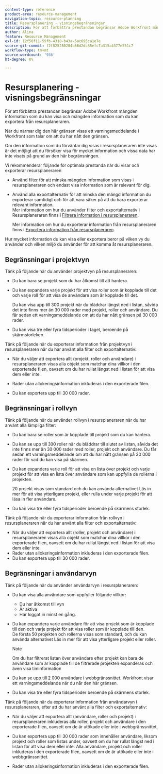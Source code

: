 ```yaml
---
content-type: reference
product-area: resource-management
navigation-topic: resource-planning
title: Resursplanering - visningsbegränsningar
description: För att förbättra prestandan begränsar Adobe Workfront mängden information som du kan visa och mängden information som du kan exportera från resursplaneraren.
author: Alina
feature: Resource Management
exl-id: 12f56f11-59fb-4318-b43a-5ac695ca1e7e
source-git-commit: f2f825280204b56d2dc85efc7a315a4377e551c7
workflow-type: tm+mt
source-wordcount: '936'
ht-degree: 0%

---
```


# Resursplanering - visningsbegränsningar

För att förbättra prestandan begränsar Adobe Workfront mängden information som du kan visa och mängden information som du kan exportera från resursplaneraren.

När du närmar dig den här gränsen visas ett varningsmeddelande i Workfront som talar om att du har nått den gränsen.

Om den information som du förväntar dig visas i resursplaneraren inte visas är det möjligt att du försöker visa för mycket information och vissa data har inte visats på grund av den här begränsningen.

Vi rekommenderar följande för optimala prestanda när du visar och exporterar resursplaneraren:

* Använd filter för att minska mängden information som visas i resursplaneraren och endast visa information som är relevant för dig.
* Använd alla exportalternativ för att minska den mängd information du exporterar samtidigt och för att vara säker på att du bara exporterar relevant information.\
   Mer information om hur du använder filter och exportalternativ i Resursplaneraren finns i [Filtrera information i resursplaneraren](../../resource-mgmt/resource-planning/filter-resource-planner.md).

   Mer information om hur du exporterar information från resursplaneraren finns i [Exportera information från resursplaneraren](../../resource-mgmt/resource-planning/export-resource-planner.md).

Hur mycket information du kan visa eller exportera beror på vilken vy du använder och vilken miljö du använder för att komma åt resursplaneraren.

## Begränsningar i projektvyn

Tänk på följande när du använder projektvyn på resursplaneraren:

* Du kan bara se projekt som du har åtkomst till att hantera.
* Du kan expandera varje projekt för att visa roller som är kopplade till det och varje roll för att visa de användare som är kopplade till det.

   Du kan visa upp till 300 projekt när du bläddrar längst ned i listan, såvida det inte finns mer än 30 000 rader med projekt, roller och användare. Du får sedan ett varningsmeddelande om att du har nått gränsen på 30 000 rader.

* Du kan visa tre eller fyra tidsperioder i taget, beroende på skärmstorleken.

Tänk på följande när du exporterar information från projektvyn i resursplaneraren när du har använt alla filter och exportalternativ:

* När du väljer att exportera allt (projekt, roller och användare) i resursplaneraren visas alla objekt som matchar dina villkor i den exporterade filen, oavsett om du har rullat längst ned i listan för att visa dem eller inte.
* Rader utan allokeringsinformation inkluderas i den exporterade filen.

* Du kan exportera upp till 30 000 rader.

## Begränsningar i rollvyn

Tänk på följande när du använder rollvyn i resursplaneraren när du har använt alla lämpliga filter:

* Du kan bara se roller som är kopplade till projekt som du kan hantera.

* Du kan se upp till 300 roller när du bläddrar till slutet av listan, såvida det inte finns mer än 30 000 rader med roller, projekt och användare. Du får sedan ett varningsmeddelande om att du har nått gränsen på 30 000 rader för vad du kan visa på skärmen.
* Du kan expandera varje roll för att visa en lista över projekt och varje projekt för att visa en lista över användare som kan uppfylla de rollerna i projekten.

   20 projekt visas som standard och du kan använda alternativet Läs in mer för att visa ytterligare projekt, eller rulla under varje projekt för att läsa in fler användare.

* Du kan visa tre eller fyra tidsperioder beroende på skärmens storlek.

Tänk på följande när du exporterar information från rollvyn i resursplaneraren när du har använt alla filter och exportalternativ:

* När du väljer att exportera allt (roller, projekt och användare) i resursplaneraren visas alla objekt som matchar dina villkor i den exporterade filen, oavsett om du har rullat längst ned i listan för att visa dem eller inte.
* Rader utan allokeringsinformation inkluderas i den exporterade filen.
* Du kan exportera upp till 30 000 rader.

## Begränsningar i användarvyn

Tänk på följande när du använder användarvyn i resursplaneraren:

* Du kan visa alla användare som uppfyller följande villkor:

   * Du har åtkomst till vyn
   * Är aktiva
   * Har loggat in minst en gång.

* Du kan expandera varje användare för att visa projekt som är kopplade till den och varje projekt för att visa roller som är kopplade till den.\
   De första 50 projekten och rollerna visas som standard, och du kan använda alternativet Läs in mer för att visa ytterligare projekt eller roller.

   >[!NOTE]
   >
   >Om du har filtrerat listan över användare efter projekt kan bara de användare som är kopplade till de filtrerade projekten expanderas och även visa timinformation

* Du kan se upp till 2 000 användare i webbgränssnittet. Workfront visar ett varningsmeddelande när du når den här gränsen.
* Du kan visa tre eller fyra tidsperioder beroende på skärmens storlek.

Tänk på följande när du exporterar information från användarvyn i resursplaneraren, efter att du har använt alla filter och exportalternativ:

* När du väljer att exportera allt (användare, roller och projekt) i resursplaneraren inkluderas alla roller, projekt och användare i den exporterade filen, oavsett om de är utökade eller inte i webbgränssnittet.

* Du kan exportera upp till 30 000 rader som innehåller användare, liksom projekt och roller som listas under, oavsett om du har rullat längst ned i listan för att visa dem eller inte. Alla användare, projekt och roller inkluderas i den exporterade filen, oavsett om de är utökade eller inte i webbgränssnittet.
* Rader utan allokeringsinformation inkluderas i den exporterade filen.
